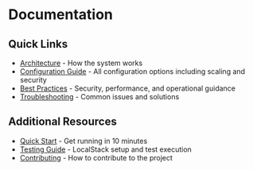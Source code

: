 # Documentation

## Quick Links
- [Architecture](ARCHITECTURE.md) - How the system works
- [Configuration Guide](CONFIGURATION.md) - All configuration options including scaling and security
- [Best Practices](BEST_PRACTICES.md) - Security, performance, and operational guidance
- [Troubleshooting](TROUBLESHOOTING.md) - Common issues and solutions

## Additional Resources
- [Quick Start](../QUICK_START.md) - Get running in 10 minutes
- [Testing Guide](../TESTING.md) - LocalStack setup and test execution
- [Contributing](../CONTRIBUTING.md) - How to contribute to the project